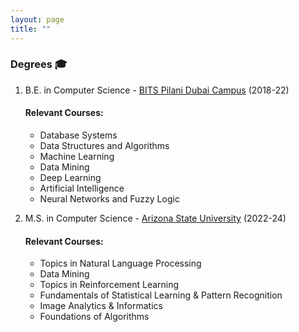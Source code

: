 ```yaml
---
layout: page
title: ""
---
```


### Degrees 🎓

1) B.E. in Computer Science - <a href="https://www.bits-pilani.ac.in/dubai/" target="_blank"> BITS Pilani Dubai Campus</a> (2018-22)
   #### Relevant Courses:
     * Database Systems
     * Data Structures and Algorithms
     * Machine Learning
     * Data Mining
     * Deep Learning
     * Artificial Intelligence
     * Neural Networks and Fuzzy Logic
    
2) M.S. in Computer Science - <a href="https://asu.edu" target="_blank"> Arizona State University</a> (2022-24)
   #### Relevant Courses:
     * Topics in Natural Language Processing
     * Data Mining
     * Topics in Reinforcement Learning
     * Fundamentals of Statistical Learning & Pattern Recognition
     * Image Analytics & Informatics
     * Foundations of Algorithms
